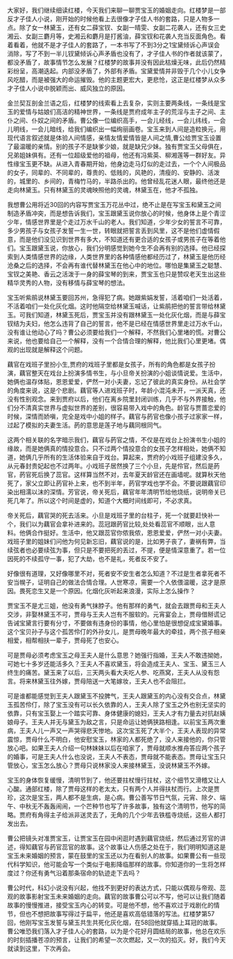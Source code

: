 
大家好，我们继续细读红楼，今天我们来聊一聊贾宝玉的婚姻走向。红楼梦是一部反才子佳人小说，刚开始的时候他看上去很像才子佳人书的套路，只是人物多一点。除了女一林黛玉，还有女二薛宝钗、女副一晴雯、女副二花袭人，还有女三史湘云、女副三麝月等，史湘云和麝月是打酱油，薛宝钗和花袭人充当反面角色。看着看着，他就不是才子佳人的套路了，一本书写了不到3分之1宝黛倾诉心声误会消除，写了不到一半儿钗黛倾诉心声矛盾也没有了，才子佳人书的作者就该蒙了，都没矛盾了，故事情节怎么发展？红楼梦的故事并没有因此枯燥无味，此后仍然精彩纷呈，高潮迭起。内部没矛盾了，外部有矛盾。宝黛爱情并非毁于几个小儿女争风吃醋，而是被强大的命运摧毁。他的主题更宏大，更悲怆，这正是红楼梦从众多才子佳人小说中脱颖而出、威风独立的原因。

金兰契互剖金兰语之后，红楼梦的线索看上去复杂，实则主要两条线，一条线是宝玉的爱情与姑娘们高洁的精神世界，一条线是贾府成年主子的荒淫与主子之间、主仆之间、仆奴之间的矛盾。曹公像一位编织高手，一会儿经线，一会儿纬线，一会儿明线，一会儿暗线，给我们编织出一幅绚丽画卷。宝玉来到人间是造粒换元，用现代语言叙述就是体验人间情感，亲情友情爱情皆是人间之情,曹公给贾宝玉设置了最温暖的亲情。别的孩子不是缺爹少娘，就是缺兄少妹。独有贾宝玉父母俱在，兄弟姐妹俱有。还有一位超级爱他的祖母，他还有冯紫英、柳湘莲等一群好友。异性缘宝玉更不缺。从进入青春期开始，他身边走马灯似的走过去，一个个人间极品的女子，同辈的、不同辈的，尊贵的、低贱的，风艳的，清瘦的、安静的、活泼的，城里的、乡间的，青梅竹马的，半路杀出的。他曾经乱花迷人眼，最终他还是走向林黛玉。只有林黛玉的灵魂映照他的灵魂，林黛玉在，他才不孤独。

我想曹公用将近30回的内容写贾宝玉万花丛中过，绝不止是在写宝玉和黛玉之间制造矛盾冲突，而是想告诉我们，宝玉跟黛玉说你放心的时候，他身体上是个青涩少年，情感世界里是个走过万水千山的老人。我们知道，少年少女的誓言不可靠，多少男孩子与女孩子发誓一生一世，转眼就把誓言丢到风里，这不是他们虚情假意，而是他们没见识到世界有多大，不知道还有更合适的女孩子或男孩子在等着他们。宝玉跟黛玉说，你放心，我们分明感觉到她今生不会再有别的选择。他已经探索到人类情感世界的边缘，人类世界里的各种情感他都经历过了，林黛玉是他历经沧桑之后的选择，不会再有谁代替林黛玉在他心中的地位。哪怕是集黛玉之聪慧、宝钗之美艳、香云之活泼于一身的薛宝琴的到来，贾宝玉也只是赞叹老天生出这些精华灵秀的人物，没有移情与薛宝琴的想法。

宝玉听紫鹃说林黛玉要回苏州，急得犯了病。她跟紫娟发誓，活着咱们一处活着，不活着咱们一处化灰化烟。这时他隔空给林黛玉喊话，让紫鹃把他的誓言带给林黛玉。可我们知道，林黛玉死后，贾宝玉并没有跟林黛玉一处化灰化烟，而是与薛宝钗结为夫妇，他怎么违背了自己的誓言，他不是已经在情感世界里走过万水千山，没有谁让他动心了吗？曹公必须要给我们一个解释，不然我们心里堵的慌。对曹公来说，他也要给自己一个解释，没有一个合情合理的解释，他比我们心里更堵。偶观的出现就是解释这个问题。

藕官在戏班子里扮小生,贾府的戏班子里都是女孩子，所有的角色都是女孩子扮演，藕官整天在戏台上扮演多情书生，与小旦帝关扮演的小姐谈情说爱。生活中，她俩也温存体贴，恩恩爱爱，俨然一对小夫妻，忘记了彼此的真实身份。从社会学的角度来说，这是个悲剧。藕官等人进戏班子时，年龄小混沌未开，一派天真，还没有性别观念。来到贾府以后，他们在离乡院里封闭训练，几乎不与外界接触，他们分不清真实世界与虚拟世界的差别，很容易带入戏中的角色。龄官与贾蔷恋爱的时候，深情而娇嗔，完全是戏中小姐的样子。藕官与菂官也像小孩子过家家一样，过起了模拟的夫妻生活。菂的意思是莲子地与藕同根同气。

这两个相关联的名字暗示我们，藕官与菂官之情，不仅是在戏台上扮演书生小姐的缘故，而是她俩真的情投意合。只不过两个情投意合的女孩子怎样相处，她俩不知道，她俩几乎所有的生活体验来自于戏台。算起来，贾府的小戏班子组建没多久，从元春封贵妃起也不过两年。小戏班子居然换了三个小旦，先是伶官，然后是菂官，菂官死后换了蕊官。这样算当然不对，去年夏天龄官还在画墙呢。就算秋天他死了，家父立即让菂官补上来，也不到半年，菂官学戏也学不会。不要说跟藕官印染出相濡以沫的深情。芳官说，帝关死后，藕官年年清明节给他烧纸，说明帝关已死几年了。所以这个时间是虚的，知道个大概时间线即可，不必求真。

帝关死后，藕官哭的死去活来。小旦是戏班子里的台柱子，死一个就要赶快补一个，我们以为藕官会拿补进来的。蕊冠跟菂官比较,处处看蕊官不顺眼，出人意料。他俩合作挺好。生活中，他又跟蕊官你侬我侬，恩恩爱爱，俨然一对小夫妻。戏班子里的姐妹们问他为何见新忘旧，藕官说的是，比如男子丧了，妻祸有弊，当续弦者也必要续弦为事，但只是不要把死的丢过，不提，便是情深意重了。若一位因死的不续孤守一事，犯了大劫，也不是礼，死者反不安了。

好像很有道理，又好像哪里不对，死者安不安生者怎么知道？不过是生者拿死者不安当幌子，证明自己的做法合情合理。人世寒凉，需要一个人依偎温暖，这才是原因。畏死恋生又是一个原因。化烟化灰听起来浪漫，实际上怎么操作？

贾宝玉不是尤三姐，他没有勇气抹脖子。他有那样的勇气，就会去跟贾母和王夫人交涉，非娶林黛玉不可，贾母与王夫人岂有不服软的。元宵宴会上，贾母借掰谎记告诫宝黛言行要有分寸，不要做有违身份的事情，他心里怕是很想促成宝黛婚事。这个宝贝孙子与这个孤苦伶仃的外孙女儿，是贾母晚年最大的牵挂，两个孩子相亲相爱，相帮相扶一辈子，贾母死了也安心。

可是贾母必须考虑宝玉之母王夫人是什么意思？她强行指婚，王夫人不敢违拗她，可她七十多岁还能活多久？王夫人不喜欢黛玉，将会造成王夫人、宝玉、黛玉三人终生的痛苦。黛玉来了以后，三天两头看大夫吃人参、吃燕窝，王夫人从没有怨言。将来林黛玉往外嫁，贾母陪送一大笔嫁妆，王夫人也不会阻拦。

可是谁都能感觉到王夫人跟黛玉不投脾气，王夫人跟黛玉的内心没有交合点，林黛玉孤苦伶仃，除了宝玉没有可以长久依靠的人，王夫人除了宝玉之外也别无坚实的依靠，只有宝玉娶上一个踏实可靠、身体健康的媳妇，王夫人才有力量去对抗赵姨娘母子。王夫人并无与黛玉为敌之言，只是命运让她俩狭路相逢。以前宝玉两次重病，王夫人儿一声又一声哭得悲天惨地。这次宝玉死了大半个，王夫人表现的异常震惊，贾母什么不明白，他安慰宝玉，林家的人都死绝了，没人来接他的，你只管放心吧。如果王夫人介绍一句林妹妹以后在咱家了，贾母就顺水推舟答应两个孩子的婚事，可是王夫人什么也没说，王夫人不表态，贾母就不能表态。贾母让宝玉只管放心，宝玉怎么放心？贾母只说林家没人来接林黛玉，没说林黛玉不外嫁。

宝玉的身体恢复缓慢，清明节到了，他还要拄杖慢行拄杖，这个细节又滑稽又让人心酸。通部红楼，除了贾母这样的老太太，只有两个人并得扶杖而行。上次是贾珍，这次是宝玉，两人都不是生病，是心病。曹公善写节日气氛，元宵、除夕、端午、中秋无不轰轰闹闹，一个芒种节也写了许多故事，独有这个清明节，他写的简略。贾府有角得主子给派非送灵去了，无角的几个少年去铁槛寺烧纸，这些人都打发出去。

曹公把镜头对准贾宝玉，让贾宝玉在园中闲逛时遇到藕官烧纸，然后通过芳官的讲述，得知藕官与菂官蕊官的故事。这个故事让人伤感之处在于，我们明明知道这是宝玉未来婚姻的预言，蒙在鼓里的宝玉还以为在看别人的故事。如果曹公有一些现代科学知识，他可能会写一个类似于电影降临那样的故事。你知道你的一生将怎样度过？你还有勇气沿着那条宿命的轨迹走下去吗？

曹公时代，科幻小说没有兴起，他找不到更好的表达方式，只能以偶观与帝观、蕊观的故事影射宝玉未来婚姻的走向。藕官的故事曹公可以不写，他可以让我们随着故事的慢慢推进，接受宝玉内心的转变。可是他不想，他不喜欢过于戏剧化的情节，但也不想把故事写得过于扁平，他还是喜欢高低错落的写法。红楼梦第57回，他刚写宝玉发誓与黛玉共生共死化灰化烟，在58回他就穿插上耳冠的故事。曹公唯恐我们落入才子佳人心的套路，以为是个花好月圆结局的故事，他总在欢乐的时刻插播苍凉的预言，让我们的希望一次次燃起，又一次的掐灭。好，我们今天就读到这里，下次再会。


